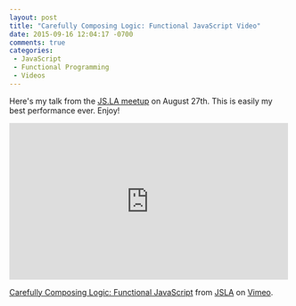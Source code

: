 ```yaml
---
layout: post
title: "Carefully Composing Logic: Functional JavaScript Video"
date: 2015-09-16 12:04:17 -0700
comments: true
categories: 
 - JavaScript
 - Functional Programming
 - Videos
---
```


Here's my talk from the <a href='http://js.la'/>JS.LA meetup</a> on August 27th. This is easily my best performance ever. Enjoy!

<iframe src="https://player.vimeo.com/video/138163463" width="500" height="281" frameborder="0" webkitallowfullscreen mozallowfullscreen allowfullscreen></iframe> <p><a href="https://vimeo.com/138163463">Carefully Composing Logic: Functional JavaScript</a> from <a href="https://vimeo.com/jsla">JSLA</a> on <a href="https://vimeo.com">Vimeo</a>.</p>
